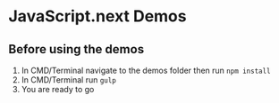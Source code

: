 # JavaScript.next Demos

## Before using the demos

1. In CMD/Terminal navigate to the demos folder then run `npm install`
2. In CMD/Terminal run `gulp`
3. You are ready to go
